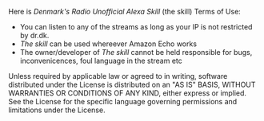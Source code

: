Here is *Denmark's Radio Unofficial Alexa Skill* (the skill) Terms of Use:

* You can listen to any of the streams as long as your IP is not restricted by dr.dk.
* *The skill* can be used whereever Amazon Echo works
* The owner/developer of *The skill* cannot be held responsible for bugs, inconvenicences, foul language in the stream etc

Unless required by applicable law or agreed to in writing, software
   distributed under the License is distributed on an "AS IS" BASIS,
   WITHOUT WARRANTIES OR CONDITIONS OF ANY KIND, either express or implied.
   See the License for the specific language governing permissions and
   limitations under the License.
